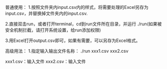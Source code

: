 普通使用：
1.按照文件夹内input.csv内的样式，将需要处理的Excel另存为input.csv，并替换掉文件夹内的input.csv.

2.直接双击run，或者打开terminal，cd到run文件所在目录，并运行 ./run(如果被安全机制拦截，请打开系统设置，给run添加权限)

3.用Excel打开output.csv即可，如果有需要，可以另存为Excel格式。


高级用法：
1.指定输入输出文件名称：
./run xxx1.csv  xxx2.csv

xxx1.csv：输入文件
xxx2.csv：输入文件